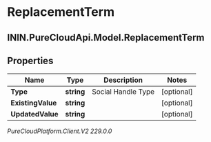 # ReplacementTerm

## ININ.PureCloudApi.Model.ReplacementTerm

## Properties

|Name | Type | Description | Notes|
|------------ | ------------- | ------------- | -------------|
| **Type** | **string** | Social Handle Type | [optional] |
| **ExistingValue** | **string** |  | [optional] |
| **UpdatedValue** | **string** |  | [optional] |



_PureCloudPlatform.Client.V2 229.0.0_
